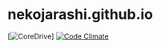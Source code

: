 nekojarashi.github.io
=====================
[![CoreDrive](https://coredrive.com/assets/global_logo-04286f63931bf926e3de67444f9d549b.png)]
[![Code Climate](https://codeclimate.com/github/rails/rails.png)](https://codeclimate.com/github/rails/rails)
